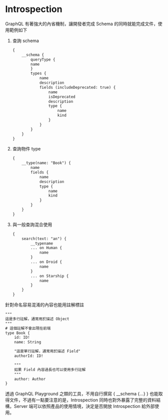 # Introspection

GraphQL 有著強大的內省機制，讓開發者完成 Schema 的同時就能完成文件，使用範例如下

1. 查詢 schema

	```txt
	{
		__schema {
			queryType {
			name
			}
			types {
				name
				description
				fields (includeDeprecated: true) {
					name
					isDeprecated
					description
					type {
						name
						kind
					}
				}
			}
		}
	}
	```

2. 查詢物件 type

	```txt
	{
		__type(name: "Book") {
			name
			fields {
				name
				description
				type {
					name
					kind
				}
			}
		}
	}
	```

3. 與一般查詢混合使用

	```txt
	{
		search(text: "an") {
			__typename
			... on Human {
				name
			}
			... on Droid {
				name
			}
			... on Starship {
				name
			}
		}
	}
	```

針對命名容易混淆的內容也能用註解標註

```txt
"""
這是多行註解，通常用於描述 Object
"""
# 這個註解不會出現在前端
type Book {
    id: ID!
    name: String

    "這是單行註解，通常用於描述 Field"
    authorId: ID!

    """
    如果 Field 內容過長也可以使用多行註解
    """
    author: Author
}
```

透過 GraphQL Playground 之類的工具，不用自行撰寫 { __schema {...} } 也能取得文件，不過有一點要注意的是，Introspection 同時也對外暴露了完整的資料結構，Server 端可以依照產品的使用情境，決定是否開放 Introspection 給外部使用。